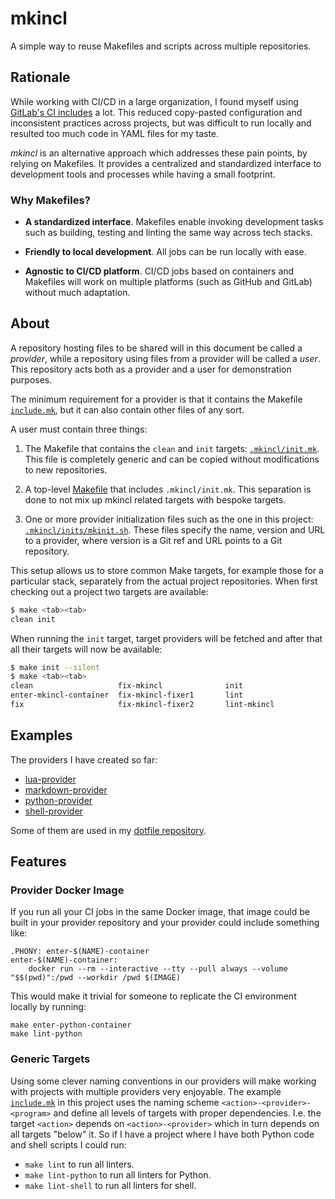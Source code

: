# mkincl

A simple way to reuse Makefiles and scripts across multiple repositories.

## Rationale

While working with CI/CD in a large organization, I found myself using
[GitLab's CI includes](https://docs.gitlab.com/ee/ci/yaml/includes.html) a lot.
This reduced copy-pasted configuration and inconsistent practices across
projects, but was difficult to run locally and resulted too much code in YAML
files for my taste.

_mkincl_ is an alternative approach which addresses these pain points, by relying
on Makefiles. It provides a centralized and standardized interface to
development tools and processes while having a small footprint.

### Why Makefiles?

* **A standardized interface**. Makefiles enable invoking development tasks
  such as building, testing and linting the same way across tech stacks.

* **Friendly to local development**. All jobs can be run locally with ease.

* **Agnostic to CI/CD platform**. CI/CD jobs based on containers and Makefiles
  will work on multiple platforms (such as GitHub and GitLab) without much
  adaptation.

## About

A repository hosting files to be shared will in this document be called a
_provider_, while a repository using files from a provider will be called a
_user_. This repository acts both as a provider and a user for demonstration
purposes.

The minimum requirement for a provider is that it contains the Makefile
[`include.mk`](include.mk), but it can also contain other files of any sort.

A user must contain three things:

1. The Makefile that contains the `clean` and `init` targets:
   [`.mkincl/init.mk`](.mkincl/init.mk). This file is completely generic and
   can be copied without modifications to new repositories.

2. A top-level [Makefile](Makefile) that includes `.mkincl/init.mk`. This
   separation is done to not mix up mkincl related targets with bespoke
   targets.

3. One or more provider initialization files such as the one in this project:
   [`.mkincl/inits/mkinit.sh`](.mkincl/inits/mkincl.sh). These files specify
   the name, version and URL to a provider, where version is a Git ref and URL
   points to a Git repository.

This setup allows us to store common Make targets, for example those for a
particular stack, separately from the actual project repositories. When first
checking out a project two targets are available:

```sh
$ make <tab><tab>
clean init
```

When running the `init` target, target providers will be fetched and after that
all their targets will now be available:

```sh
$ make init --silent
$ make <tab><tab>
clean                   fix-mkincl              init                    lint-mkincl-linter1
enter-mkincl-container  fix-mkincl-fixer1       lint                    lint-mkincl-linter2
fix                     fix-mkincl-fixer2       lint-mkincl
```

## Examples

The providers I have created so far:

* [lua-provider](https://github.com/mkincl/lua-provider)
* [markdown-provider](https://github.com/mkincl/markdown-provider)
* [python-provider](https://github.com/mkincl/python-provider)
* [shell-provider](https://github.com/mkincl/shell-provider)

Some of them are used in my [dotfile
repository](https://github.com/carlsmedstad/dotfiles).

## Features

### Provider Docker Image

If you run all your CI jobs in the same Docker image, that image could be built
in your provider repository and your provider could include something like:

<!-- markdownlint-disable MD010 -->
```make
.PHONY: enter-$(NAME)-container
enter-$(NAME)-container:
	docker run --rm --interactive --tty --pull always --volume "$$(pwd)":/pwd --workdir /pwd $(IMAGE)
```
<!-- markdownlint-enable MD010 -->

This would make it trivial for someone to replicate the CI environment locally
by running:

```make
make enter-python-container
make lint-python
```

### Generic Targets

Using some clever naming conventions in our providers will make working with
projects with multiple providers very enjoyable. The example
[`include.mk`](include.mk) in this project uses the naming scheme
`<action>-<provider>-<program>` and define all levels of targets with proper
dependencies. I.e. the target `<action>` depends on `<action>-<provider>` which
in turn depends on all targets "below" it. So if I have a project where I have
both Python code and shell scripts I could run:

* `make lint` to run all linters.
* `make lint-python` to run all linters for Python.
* `make lint-shell` to run all linters for shell.
